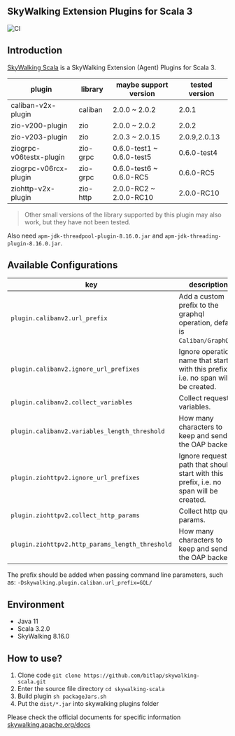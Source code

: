 SkyWalking Extension Plugins for Scala 3
---

![CI][Badge-CI]


[Badge-CI]: https://github.com/bitlap/skywalking-scala/actions/workflows/ScalaCI.yml/badge.svg

## Introduction

[SkyWalking Scala](https://github.com/bitlap/skywalking-scala) is a SkyWalking Extension (Agent) Plugins for Scala 3.


| plugin                  | library  | maybe support version     | tested version |
|-------------------------|----------|---------------------------|----------------|
| caliban-v2x-plugin      | caliban  | 2.0.0 ~ 2.0.2             | 2.0.1          |
| zio-v200-plugin         | zio      | 2.0.0 ~ 2.0.2             | 2.0.2          |
| zio-v203-plugin         | zio      | 2.0.3 ~ 2.0.15            | 2.0.9,2.0.13   |
| ziogrpc-v06testx-plugin | zio-grpc | 0.6.0-test1 ~ 0.6.0-test5 | 0.6.0-test4    |
| ziogrpc-v06rcx-plugin   | zio-grpc | 0.6.0-test6 ~ 0.6.0-RC5   | 0.6.0-RC5      |
| ziohttp-v2x-plugin      | zio-http | 2.0.0-RC2 ~ 2.0.0-RC10    | 2.0.0-RC10     |

> Other small versions of the library supported by this plugin may also work, but they have not been tested.

Also need `apm-jdk-threadpool-plugin-8.16.0.jar` and `apm-jdk-threading-plugin-8.16.0.jar`.

## Available Configurations
| key                                             | description                                                                           |
|-------------------------------------------------|---------------------------------------------------------------------------------------|
| `plugin.calibanv2.url_prefix`                   | Add a custom prefix to the graphql operation, default is `Caliban/GraphQL/`.          |
| `plugin.calibanv2.ignore_url_prefixes`          | Ignore operation name that start with this prefix, i.e. no span will be created.      |
| `plugin.calibanv2.collect_variables`            | Collect request variables.                                                            |
| `plugin.calibanv2.variables_length_threshold`   | How many characters to keep and send to the OAP backend.                              |
| `plugin.ziohttpv2.ignore_url_prefixes`          | Ignore request path that should start with this prefix, i.e. no span will be created. |
| `plugin.ziohttpv2.collect_http_params`          | Collect http query params.                                                            |
| `plugin.ziohttpv2.http_params_length_threshold` | How many characters to keep and send to the OAP backend.                              |

The prefix should be added when passing command line parameters, such as: `-Dskywalking.plugin.caliban.url_prefix=GQL/`

## Environment

- Java 11
- Scala 3.2.0
- SkyWalking 8.16.0

## How to use?

1. Clone code `git clone https://github.com/bitlap/skywalking-scala.git`
2. Enter the source file directory `cd skywalking-scala`
3. Build plugin `sh packageJars.sh`
4. Put the `dist/*.jar` into skywalking plugins folder

Please check the official documents for specific information
[skywalking.apache.org/docs](https://skywalking.apache.org/docs/skywalking-java/v8.15.0/en/setup/service-agent/java-agent/readme/)